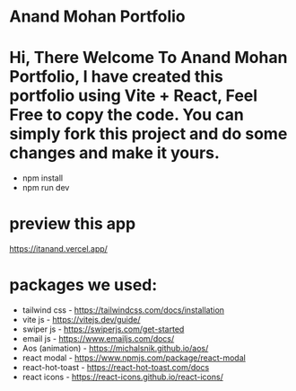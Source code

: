 # Anand Mohan Portfolio
# Hi, There Welcome To Anand Mohan Portfolio, I have created this portfolio using Vite + React, Feel Free to copy the code. You can simply fork this project and do some changes and make it yours.

+ npm install
+ npm run dev




# preview this app
https://itanand.vercel.app/

# packages we used:
+ tailwind css - https://tailwindcss.com/docs/installation
+ vite js - https://vitejs.dev/guide/
+ swiper js - https://swiperjs.com/get-started
+ email js - https://www.emailjs.com/docs/
+ Aos (animation) - https://michalsnik.github.io/aos/
+ react modal - https://www.npmjs.com/package/react-modal
+ react-hot-toast - https://react-hot-toast.com/docs
+ react icons - https://react-icons.github.io/react-icons/

